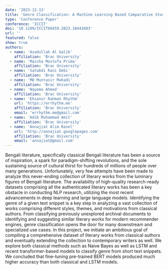 ```yaml
---
date: '2023-12-13'
title: 'Genre Classification: A Machine Learning Based Comparative Study of Classical Bengali Literature'
type: 'Conference Paper'
conference: 'ICCIT'
doi: '10.1109/ICCIT60459.2023.10441603'
url: ''
featured: false
show: true
authors:
  - name: 'Asadullah Al Galib'
    affiliation: 'Brac University'
  - name: 'Maisha Mostofa Prima'
    affiliation: 'Brac University'
  - name: 'Satabdi Rani Debi'
    affiliation: 'Brac University'
  - name: 'MD Muntasir Mahadi'
    affiliation: 'Brac University'
  - name: 'Nayema Ahmed'
    affiliation: 'Brac University'
  - name: 'Ehsanur Rahman Rhythm'
    url: 'https://errhythm.me'
    affiliation: 'Brac University'
    email: 'errhythm.me@gmail.com'
  - name: 'Adib Muhammad Amit'
    affiliation: 'Brac University'
  - name: 'Annajiat Alim Rasel'
    url: 'http://annajiat.googlepages.com'
    affiliation: 'Brac University'
    email: 'annajiat@gmail.com'
---
```


Bengali literature, specifically classical Bengali literature has been a source of inspiration, a spark for paradigm-shifting revolutions, and the sole sustaining source of cultural thirst for hundreds of millions of people over many generations. Unfortunately, very few attempts have been made to analyze this never-ending collection of literary works from the luminary figures of Bengali literature. The availability of high-quality research-ready datasets comprising all the authenticated literary works has been a key obstacle in conducting NLP research, utilizing the most recent advancements in deep learning and large language models. Identifying the genre of a given text snippet is a key step in analyzing a vast collection of works comprising different styles, themes, and motivations from classical authors. From classifying previously unexplored archival documents to identifying and suggesting similar literary works for modern recommender engines, genre classification opens the door for many downstream and specialized use cases. In this project, we initiate an ambitious goal of compiling a comprehensive dataset of literary works from classical authors and eventually extending the collection to contemporary writers as well. We explore both classical methods such as Naive Bayes as well as LSTM and recent transformer-based models to classify genre from short text snippets. We concluded that fine-tuning pre-trained BERT models produced much higher accuracy than both classical and LSTM models.

